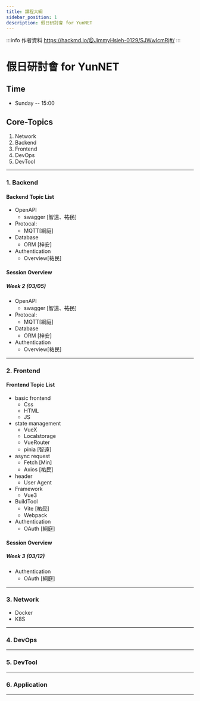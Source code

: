 ```yaml
---
title: 課程大綱
sidebar_position: 1
description: 假日研討會 for YunNET
---
```


:::info 作者資料 
https://hackmd.io/@JimmyHsieh-0129/SJWwIcmRj#/
:::

# 假日研討會 for YunNET

## Time
* Sunday -- 15:00

## Core-Topics

1. Network
2. Backend
3. Frontend
4. DevOps
5. DevTool

----

### 1. Backend


#### Backend Topic List

* OpenAPI 
	- swagger [智遠、~~祐民~~]
* Protocal:
	- MQTT[綱庭]
* Database 
	- ORM [梓安]
* Authentication 
    - Overview[祐民]

#### Session Overview

##### Week 2 (03/05)


* OpenAPI 
	- swagger [智遠、~~祐民~~]
* Protocal:
	- MQTT[綱庭]
* Database 
	- ORM [梓安]
* Authentication 
    - Overview[祐民]

----

### 2. Frontend

#### Frontend Topic List

* basic frontend
    - Css
    - HTML
    - JS
* state management
	- VueX 
	- Localstorage
	- VueRouter
	- pinia [智遠]
* async request
	- Fetch [Min]
	- Axios [祐民]
* header
	- User Agent
* Framework
	- Vue3 
* BuildTool
	- Vite [~~祐民~~]
	- Webpack
* Authentication
	- OAuth [綱庭]


#### Session Overview

##### Week 3 (03/12)

* Authentication
    - OAuth [綱庭]

----

### 3. Network

* Docker
* K8S

----

### 4. DevOps

----

### 5. DevTool

----

### 6. Application

---

